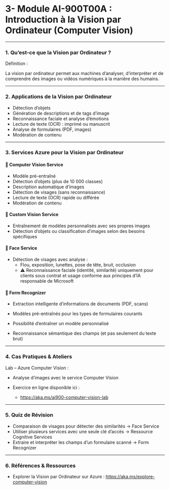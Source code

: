 # 3- Module AI-900T00A : Introduction à la Vision par Ordinateur (Computer Vision)

---
### 1. Qu’est-ce que la Vision par Ordinateur ?
Définition :

La vision par ordinateur permet aux machines d’analyser, d’interpréter et de comprendre des images ou vidéos numériques à la manière des humains.

---
### 2. Applications de la Vision par Ordinateur

- Détection d’objets
- Génération de descriptions et de tags d’image
- Reconnaissance faciale et analyse d’émotions
- Lecture de texte (OCR) : imprimé ou manuscrit
- Analyse de formulaires (PDF, images)
- Modération de contenu

---
### 3. Services Azure pour la Vision par Ordinateur
#### 📸 Computer Vision Service

- Modèle pré-entraîné
- Détection d’objets (plus de 10 000 classes)
- Description automatique d’images
- Détection de visages (sans reconnaissance)
- Lecture de texte (OCR) rapide ou différée
- Modération de contenu

#### 🧠 Custom Vision Service

- Entraînement de modèles personnalisés avec ses propres images
- Détection d’objets ou classification d’images selon des besoins spécifiques

#### 👤 Face Service

- Détection de visages avec analyse :
    - Flou, exposition, lunettes, pose de tête, bruit, occlusion
    - ⚠️ Reconnaissance faciale (identité, similarité) uniquement pour clients sous contrat et usage conforme aux principes d’IA responsable de Microsoft

#### 🧾 Form Recognizer

- Extraction intelligente d’informations de documents (PDF, scans)

- Modèles pré-entraînés pour les types de formulaires courants

- Possibilité d’entraîner un modèle personnalisé

- Reconnaissance sémantique des champs (et pas seulement du texte brut)

---
### 4. Cas Pratiques & Ateliers
Lab – Azure Computer Vision :

- Analyse d’images avec le service Computer Vision

- Exercice en ligne disponible ici :
    - https://aka.ms/ai900-computer-vision-lab

---
### 5. Quiz de Révision

- Comparaison de visages pour détecter des similarités → Face Service
- Utiliser plusieurs services avec une seule clé d’accès → Ressource Cognitive Services
- Extraire et interpréter les champs d’un formulaire scanné → Form Recognizer

---
### 6. Références & Ressources

- Explorer la Vision par Ordinateur sur Azure : https://aka.ms/explore-computer-vision